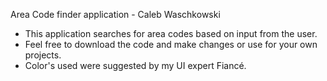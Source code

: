 Area Code finder application - Caleb Waschkowski
- This application searches for area codes based on input from the user.
- Feel free to download the code and make changes or use for your own projects.
- Color's used were suggested by my UI expert Fiancé.
  
